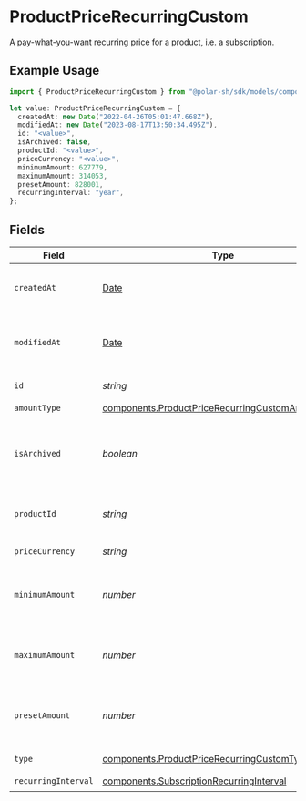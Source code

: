 # ProductPriceRecurringCustom

A pay-what-you-want recurring price for a product, i.e. a subscription.

## Example Usage

```typescript
import { ProductPriceRecurringCustom } from "@polar-sh/sdk/models/components";

let value: ProductPriceRecurringCustom = {
  createdAt: new Date("2022-04-26T05:01:47.668Z"),
  modifiedAt: new Date("2023-08-17T13:50:34.495Z"),
  id: "<value>",
  isArchived: false,
  productId: "<value>",
  priceCurrency: "<value>",
  minimumAmount: 627779,
  maximumAmount: 314053,
  presetAmount: 828001,
  recurringInterval: "year",
};
```

## Fields

| Field                                                                                                                | Type                                                                                                                 | Required                                                                                                             | Description                                                                                                          |
| -------------------------------------------------------------------------------------------------------------------- | -------------------------------------------------------------------------------------------------------------------- | -------------------------------------------------------------------------------------------------------------------- | -------------------------------------------------------------------------------------------------------------------- |
| `createdAt`                                                                                                          | [Date](https://developer.mozilla.org/en-US/docs/Web/JavaScript/Reference/Global_Objects/Date)                        | :heavy_check_mark:                                                                                                   | Creation timestamp of the object.                                                                                    |
| `modifiedAt`                                                                                                         | [Date](https://developer.mozilla.org/en-US/docs/Web/JavaScript/Reference/Global_Objects/Date)                        | :heavy_check_mark:                                                                                                   | Last modification timestamp of the object.                                                                           |
| `id`                                                                                                                 | *string*                                                                                                             | :heavy_check_mark:                                                                                                   | The ID of the price.                                                                                                 |
| `amountType`                                                                                                         | [components.ProductPriceRecurringCustomAmountType](../../models/components/productpricerecurringcustomamounttype.md) | :heavy_check_mark:                                                                                                   | N/A                                                                                                                  |
| `isArchived`                                                                                                         | *boolean*                                                                                                            | :heavy_check_mark:                                                                                                   | Whether the price is archived and no longer available.                                                               |
| `productId`                                                                                                          | *string*                                                                                                             | :heavy_check_mark:                                                                                                   | The ID of the product owning the price.                                                                              |
| `priceCurrency`                                                                                                      | *string*                                                                                                             | :heavy_check_mark:                                                                                                   | The currency.                                                                                                        |
| `minimumAmount`                                                                                                      | *number*                                                                                                             | :heavy_check_mark:                                                                                                   | The minimum amount the customer can pay.                                                                             |
| `maximumAmount`                                                                                                      | *number*                                                                                                             | :heavy_check_mark:                                                                                                   | The maximum amount the customer can pay.                                                                             |
| `presetAmount`                                                                                                       | *number*                                                                                                             | :heavy_check_mark:                                                                                                   | The initial amount shown to the customer.                                                                            |
| `type`                                                                                                               | [components.ProductPriceRecurringCustomType](../../models/components/productpricerecurringcustomtype.md)             | :heavy_check_mark:                                                                                                   | The type of the price.                                                                                               |
| `recurringInterval`                                                                                                  | [components.SubscriptionRecurringInterval](../../models/components/subscriptionrecurringinterval.md)                 | :heavy_check_mark:                                                                                                   | N/A                                                                                                                  |